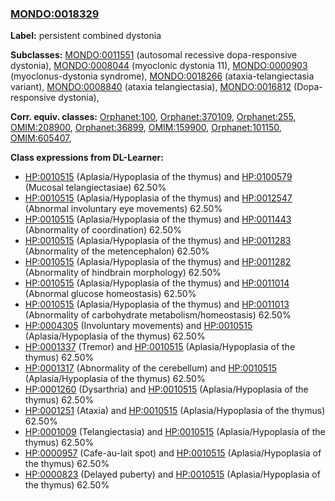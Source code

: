 
### [MONDO:0018329](http://purl.obolibrary.org/obo/MONDO_0018329)
**Label:** persistent combined dystonia

**Subclasses:** [MONDO:0011551](http://purl.obolibrary.org/obo/MONDO_0011551) (autosomal recessive dopa-responsive dystonia), [MONDO:0008044](http://purl.obolibrary.org/obo/MONDO_0008044) (myoclonic dystonia 11), [MONDO:0000903](http://purl.obolibrary.org/obo/MONDO_0000903) (myoclonus-dystonia syndrome), [MONDO:0018266](http://purl.obolibrary.org/obo/MONDO_0018266) (ataxia-telangiectasia variant), [MONDO:0008840](http://purl.obolibrary.org/obo/MONDO_0008840) (ataxia telangiectasia), [MONDO:0016812](http://purl.obolibrary.org/obo/MONDO_0016812) (Dopa-responsive dystonia), 

**Corr. equiv. classes:** [Orphanet:100](http://www.orpha.net/ORDO/Orphanet_100), [Orphanet:370109](http://www.orpha.net/ORDO/Orphanet_370109), [Orphanet:255](http://www.orpha.net/ORDO/Orphanet_255), [OMIM:208900](http://purl.obolibrary.org/obo/OMIM_208900), [Orphanet:36899](http://www.orpha.net/ORDO/Orphanet_36899), [OMIM:159900](http://purl.obolibrary.org/obo/OMIM_159900), [Orphanet:101150](http://www.orpha.net/ORDO/Orphanet_101150), [OMIM:605407](http://purl.obolibrary.org/obo/OMIM_605407), 

**Class expressions from DL-Learner:**

- [HP:0010515](http://purl.obolibrary.org/obo/HP_0010515) (Aplasia/Hypoplasia of the thymus) and [HP:0100579](http://purl.obolibrary.org/obo/HP_0100579) (Mucosal telangiectasiae) 62.50%
- [HP:0010515](http://purl.obolibrary.org/obo/HP_0010515) (Aplasia/Hypoplasia of the thymus) and [HP:0012547](http://purl.obolibrary.org/obo/HP_0012547) (Abnormal involuntary eye movements) 62.50%
- [HP:0010515](http://purl.obolibrary.org/obo/HP_0010515) (Aplasia/Hypoplasia of the thymus) and [HP:0011443](http://purl.obolibrary.org/obo/HP_0011443) (Abnormality of coordination) 62.50%
- [HP:0010515](http://purl.obolibrary.org/obo/HP_0010515) (Aplasia/Hypoplasia of the thymus) and [HP:0011283](http://purl.obolibrary.org/obo/HP_0011283) (Abnormality of the metencephalon) 62.50%
- [HP:0010515](http://purl.obolibrary.org/obo/HP_0010515) (Aplasia/Hypoplasia of the thymus) and [HP:0011282](http://purl.obolibrary.org/obo/HP_0011282) (Abnormality of hindbrain morphology) 62.50%
- [HP:0010515](http://purl.obolibrary.org/obo/HP_0010515) (Aplasia/Hypoplasia of the thymus) and [HP:0011014](http://purl.obolibrary.org/obo/HP_0011014) (Abnormal glucose homeostasis) 62.50%
- [HP:0010515](http://purl.obolibrary.org/obo/HP_0010515) (Aplasia/Hypoplasia of the thymus) and [HP:0011013](http://purl.obolibrary.org/obo/HP_0011013) (Abnormality of carbohydrate metabolism/homeostasis) 62.50%
- [HP:0004305](http://purl.obolibrary.org/obo/HP_0004305) (Involuntary movements) and [HP:0010515](http://purl.obolibrary.org/obo/HP_0010515) (Aplasia/Hypoplasia of the thymus) 62.50%
- [HP:0001337](http://purl.obolibrary.org/obo/HP_0001337) (Tremor) and [HP:0010515](http://purl.obolibrary.org/obo/HP_0010515) (Aplasia/Hypoplasia of the thymus) 62.50%
- [HP:0001317](http://purl.obolibrary.org/obo/HP_0001317) (Abnormality of the cerebellum) and [HP:0010515](http://purl.obolibrary.org/obo/HP_0010515) (Aplasia/Hypoplasia of the thymus) 62.50%
- [HP:0001260](http://purl.obolibrary.org/obo/HP_0001260) (Dysarthria) and [HP:0010515](http://purl.obolibrary.org/obo/HP_0010515) (Aplasia/Hypoplasia of the thymus) 62.50%
- [HP:0001251](http://purl.obolibrary.org/obo/HP_0001251) (Ataxia) and [HP:0010515](http://purl.obolibrary.org/obo/HP_0010515) (Aplasia/Hypoplasia of the thymus) 62.50%
- [HP:0001009](http://purl.obolibrary.org/obo/HP_0001009) (Telangiectasia) and [HP:0010515](http://purl.obolibrary.org/obo/HP_0010515) (Aplasia/Hypoplasia of the thymus) 62.50%
- [HP:0000957](http://purl.obolibrary.org/obo/HP_0000957) (Cafe-au-lait spot) and [HP:0010515](http://purl.obolibrary.org/obo/HP_0010515) (Aplasia/Hypoplasia of the thymus) 62.50%
- [HP:0000823](http://purl.obolibrary.org/obo/HP_0000823) (Delayed puberty) and [HP:0010515](http://purl.obolibrary.org/obo/HP_0010515) (Aplasia/Hypoplasia of the thymus) 62.50%



